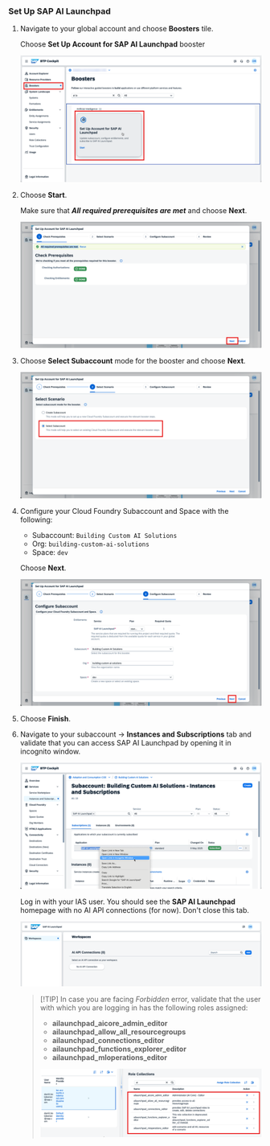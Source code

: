### Set Up SAP AI Launchpad

1. Navigate to your global account and choose **Boosters** tile.
   
   Choose **Set Up Account for SAP AI Launchpad** booster

   ![](img/08.png)

2. Choose **Start**.

    Make sure that ***All required prerequisites are met*** and choose **Next**.

    ![](img/09.png)

3. Choose **Select Subaccount** mode for the booster and choose **Next**.

    ![](img/10.png)

4.  Configure your Cloud Foundry Subaccount and Space with the following:

    - Subaccount: `Building Custom AI Solutions`
    - Org: `building-custom-ai-solutions`
    - Space: `dev`

    Choose **Next**.

    ![](img/11.png)

5. Choose **Finish**.
   
6. Navigate to your subaccount -> **Instances and Subscriptions** tab and validate that you can access SAP AI Launchpad by opening it in incognito window.

    ![](img/23.png)

    Log in with your IAS user. You should see the **SAP AI Launchpad** homepage with no AI API connections (for now). Don't close this tab.

    ![](img/24.png)

    > [!TIP] In case you are facing *Forbidden* error, validate that the user with which you are logging in has the following roles assigned:
    > - **ailaunchpad_aicore_admin_editor**
    > - **ailaunchpad_allow_all_resourcegroups**
    > - **ailaunchpad_connections_editor**
    > - **ailaunchpad_functions_explorer_editor**
    > - **ailaunchpad_mloperations_editor**
    > 
    > ![](img/25.png)


